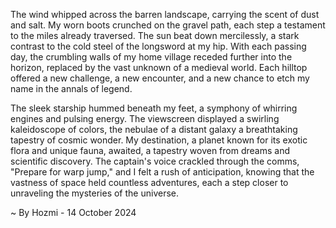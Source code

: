 
The wind whipped across the barren landscape, carrying the scent of dust and salt.  My worn boots crunched on the gravel path, each step a testament to the miles already traversed.  The sun beat down mercilessly, a stark contrast to the cold steel of the longsword at my hip.  With each passing day, the crumbling walls of my home village receded further into the horizon, replaced by the vast unknown of a medieval world.  Each hilltop offered a new challenge, a new encounter, and a new chance to etch my name in the annals of legend.

The sleek starship hummed beneath my feet, a symphony of whirring engines and pulsing energy.  The viewscreen displayed a swirling kaleidoscope of colors, the nebulae of a distant galaxy a breathtaking tapestry of cosmic wonder.  My destination, a planet known for its exotic flora and unique fauna, awaited, a tapestry woven from dreams and scientific discovery.  The captain's voice crackled through the comms, "Prepare for warp jump,"  and I felt a rush of anticipation, knowing that the vastness of space held countless adventures, each a step closer to unraveling the mysteries of the universe. 

~ By Hozmi - 14 October 2024
